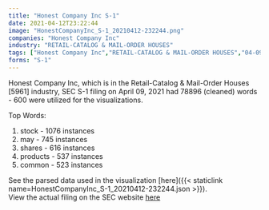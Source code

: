 ```yaml
---
title: "Honest Company Inc S-1"
date: 2021-04-12T23:22:44
image: "HonestCompanyInc_S-1_20210412-232244.png"
companies: "Honest Company Inc"
industry: "RETAIL-CATALOG & MAIL-ORDER HOUSES"
tags: ["Honest Company Inc","RETAIL-CATALOG & MAIL-ORDER HOUSES","04-09-2021","S-1"]
forms: "S-1"
---
```

Honest Company Inc, which is in the Retail-Catalog & Mail-Order Houses [5961] industry, SEC S-1 filing on April 09, 2021 had 78896 (cleaned) words - 600 were utilized for the visualizations.

Top Words:
1. stock - 1076 instances
2. may - 745 instances
3. shares - 616 instances
4. products - 537 instances
5. common - 523 instances


See the parsed data used in the visualization [here]({{< staticlink name=HonestCompanyInc_S-1_20210412-232244.json >}}).  
View the actual filing on the SEC website [here](https://www.sec.gov/Archives/edgar/data/1530979/0001193125-21-111539.txt)